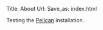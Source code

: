 Title: About
Url:
Save_as: index.html

Testing the [Pelican](http://blog.getpelican.com/) installation.
